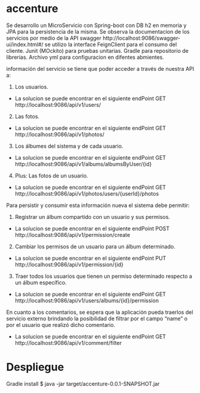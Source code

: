 # accenture

Se desarrollo un MicroServicio con Spring-boot con DB h2 en memoria y JPA para la persistencia de la misma.
Se observa la documentacion de los servicios por medio de la API swagger http://localhost:9086/swagger-ui/index.html#/
se utilizo la interface FeignClient para el consumo del cliente.
Junit (MOckito) para pruebas unitarias.
Gradle para repositorio de librerias.
Archivo yml para configuracion en difentes abmientes.


información del servicio se tiene que poder acceder a través de nuestra API a:
1. Los usuarios.
- La solucion se puede encontrar en el siguiente endPoint
GET http://localhost:9086/api/v1/users/

2. Las fotos.
- La solucion se puede encontrar en el siguiente endPoint
GET http://localhost:9086/api/v1/photos/

3. Los álbumes del sistema y de cada usuario.
- La solucion se puede encontrar en el siguiente endPoint
GET http://localhost:9086/api/v1/albums/albumsByUser/{id}

4. Plus: Las fotos de un usuario.
- La solucion se puede encontrar en el siguiente endPoint
GET http://localhost:9086/api/v1/photos/users/{userId}/photos

Para persistir y consumir esta información nueva el sistema debe permitir:
1. Registrar un álbum compartido con un usuario y sus permisos.
- La solucion se puede encontrar en el siguiente endPoint
POST http://localhost:9086/api/v1/permission/create

2. Cambiar los permisos de un usuario para un álbum determinado.
- La solucion se puede encontrar en el siguiente endPoint
PUT http://localhost:9086/api/v1/permission/{id}

3. Traer todos los usuarios que tienen un permiso determinado respecto a un
álbum específico.
- La solucion se puede encontrar en el siguiente endPoint
GET http://localhost:9086/api/v1/users/albums/{id}/permission

En cuanto a los comentarios, se espera que la aplicación pueda traerlos del
servicio externo brindando la posibilidad de filtrar por el campo “name” o por el
usuario que realizó dicho comentario.
- La solucion se puede encontrar en el siguiente endPoint
GET http://localhost:9086/api/v1/comment/filter

# Despliegue

Gradle install
$ java -jar target/accenture-0.0.1-SNAPSHOT.jar
